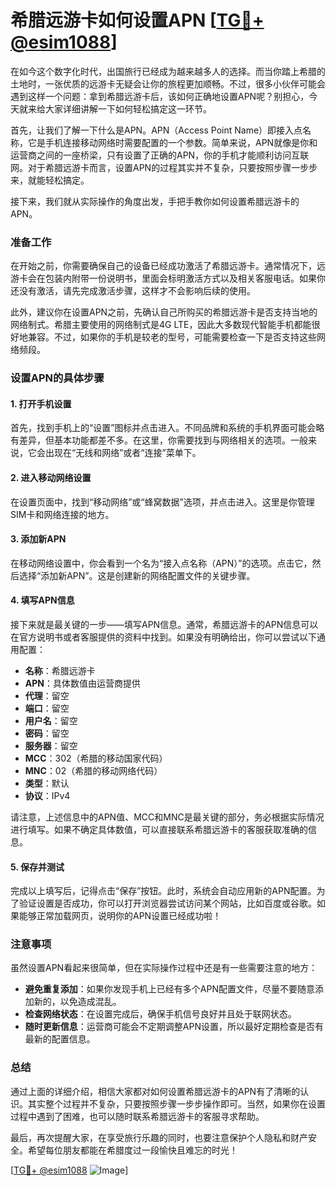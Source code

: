 # 希腊远游卡如何设置APN [[TG💪+ @esim1088](https://t.me/s/esim1088)]

在如今这个数字化时代，出国旅行已经成为越来越多人的选择。而当你踏上希腊的土地时，一张优质的远游卡无疑会让你的旅程更加顺畅。不过，很多小伙伴可能会遇到这样一个问题：拿到希腊远游卡后，该如何正确地设置APN呢？别担心，今天就来给大家详细讲解一下如何轻松搞定这一环节。

首先，让我们了解一下什么是APN。APN（Access Point Name）即接入点名称，它是手机连接移动网络时需要配置的一个参数。简单来说，APN就像是你和运营商之间的一座桥梁，只有设置了正确的APN，你的手机才能顺利访问互联网。对于希腊远游卡而言，设置APN的过程其实并不复杂，只要按照步骤一步步来，就能轻松搞定。

接下来，我们就从实际操作的角度出发，手把手教你如何设置希腊远游卡的APN。

### 准备工作

在开始之前，你需要确保自己的设备已经成功激活了希腊远游卡。通常情况下，远游卡会在包装内附带一份说明书，里面会标明激活方式以及相关客服电话。如果你还没有激活，请先完成激活步骤，这样才不会影响后续的使用。

此外，建议你在设置APN之前，先确认自己所购买的希腊远游卡是否支持当地的网络制式。希腊主要使用的网络制式是4G LTE，因此大多数现代智能手机都能很好地兼容。不过，如果你的手机是较老的型号，可能需要检查一下是否支持这些网络频段。

### 设置APN的具体步骤

#### 1. 打开手机设置

首先，找到手机上的“设置”图标并点击进入。不同品牌和系统的手机界面可能会略有差异，但基本功能都差不多。在这里，你需要找到与网络相关的选项。一般来说，它会出现在“无线和网络”或者“连接”菜单下。

#### 2. 进入移动网络设置

在设置页面中，找到“移动网络”或“蜂窝数据”选项，并点击进入。这里是你管理SIM卡和网络连接的地方。

#### 3. 添加新APN

在移动网络设置中，你会看到一个名为“接入点名称（APN）”的选项。点击它，然后选择“添加新APN”。这是创建新的网络配置文件的关键步骤。

#### 4. 填写APN信息

接下来就是最关键的一步——填写APN信息。通常，希腊远游卡的APN信息可以在官方说明书或者客服提供的资料中找到。如果没有明确给出，你可以尝试以下通用配置：

- **名称**：希腊远游卡  
- **APN**：具体数值由运营商提供  
- **代理**：留空  
- **端口**：留空  
- **用户名**：留空  
- **密码**：留空  
- **服务器**：留空  
- **MCC**：302（希腊的移动国家代码）  
- **MNC**：02（希腊的移动网络代码）  
- **类型**：默认  
- **协议**：IPv4  

请注意，上述信息中的APN值、MCC和MNC是最关键的部分，务必根据实际情况进行填写。如果不确定具体数值，可以直接联系希腊远游卡的客服获取准确的信息。

#### 5. 保存并测试

完成以上填写后，记得点击“保存”按钮。此时，系统会自动应用新的APN配置。为了验证设置是否成功，你可以打开浏览器尝试访问某个网站，比如百度或谷歌。如果能够正常加载网页，说明你的APN设置已经成功啦！

### 注意事项

虽然设置APN看起来很简单，但在实际操作过程中还是有一些需要注意的地方：

- **避免重复添加**：如果你发现手机上已经有多个APN配置文件，尽量不要随意添加新的，以免造成混乱。
- **检查网络状态**：在设置完成后，确保手机信号良好并且处于联网状态。
- **随时更新信息**：运营商可能会不定期调整APN设置，所以最好定期检查是否有最新的配置信息。

### 总结

通过上面的详细介绍，相信大家都对如何设置希腊远游卡的APN有了清晰的认识。其实整个过程并不复杂，只要按照步骤一步步操作即可。当然，如果你在设置过程中遇到了困难，也可以随时联系希腊远游卡的客服寻求帮助。

最后，再次提醒大家，在享受旅行乐趣的同时，也要注意保护个人隐私和财产安全。希望每位朋友都能在希腊度过一段愉快且难忘的时光！

[[TG💪+ @esim1088](https://t.me/s/esim1088) ![Image](https://i.postimg.cc/4NQfJmqS/Snipaste-2025-05-13-00-14-12.png)]